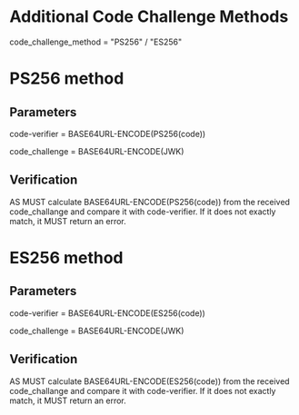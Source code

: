 # Additional Code Challenge Methods

code_challenge_method = "PS256" / "ES256"

# PS256 method

## Parameters

code-verifier = BASE64URL-ENCODE(PS256(code))

code_challenge = BASE64URL-ENCODE(JWK)

## Verification

AS MUST calculate BASE64URL-ENCODE(PS256(code))
from the received code_challange and compare it with code-verifier. 
If it does not exactly match, it MUST return an error. 

# ES256 method

## Parameters

code-verifier = BASE64URL-ENCODE(ES256(code))

code_challenge = BASE64URL-ENCODE(JWK)

## Verification

AS MUST calculate BASE64URL-ENCODE(ES256(code))
from the received code_challange and compare it with code-verifier. 
If it does not exactly match, it MUST return an error.